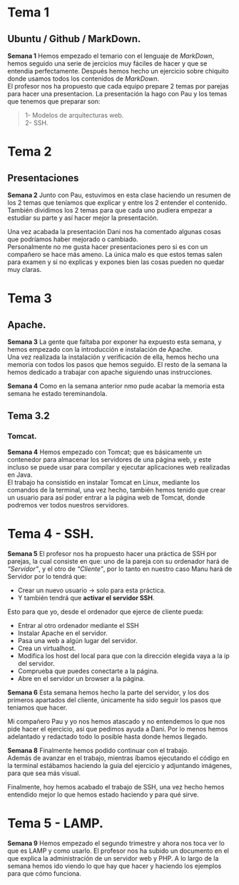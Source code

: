 # Tema 1
## Ubuntu / Github / MarkDown.
**Semana 1** 
Hemos empezado el temario con el lenguaje de _MarkDown_, hemos seguido una serie de jercicios muy fáciles de hacer y que se entendia perfectamente. Después hemos hecho un ejercicio sobre chiquito donde usamos todos los contenidos de _MarkDown_.  
El profesor nos ha propuesto que cada equipo prepare 2 temas por parejas para hacer una presentacion. 
La presentación la hago con Pau y los temas que tenemos que preparar son:
>1- Modelos de arquitecturas web.  
 2- SSH.

# Tema 2
## Presentaciones
**Semana 2** 
Junto con Pau, estuvimos en esta clase haciendo un resumen de los 2 temas que teníamos que explicar y entre los 2 entender el contenido.  
También dividimos los 2 temas para que cada uno pudiera empezar a estudiar su parte y así hacer mejor la presentación.

Una vez acabada la presentación Dani nos ha comentado algunas cosas que podríamos haber mejorado o cambiado.  
Personalmente no me gusta hacer presentaciones pero si es con un compañero se hace más ameno. La única malo es que estos temas salen para examen y si no explicas y expones bien las cosas pueden no quedar muy claras.

# Tema 3
## Apache.
**Semana 3**
La gente que faltaba por exponer ha expuesto esta semana, y hemos empezado con la introducción e instalación de Apache.  
Una vez realizada la instalación y verificación de ella, hemos hecho una memoria con todos los pasos que hemos seguido.
El resto de la semana la hemos dedicado a trabajar con apache siguiendo unas instrucciones.

**Semana 4** 
Como en la semana anterior nmo pude acabar la memoria esta semana he estado tereminandola.  

## Tema 3.2
### Tomcat.
**Semana 4** 
Hemos empezado con Tomcat; que es básicamente un contenedor para almacenar los servidores de una página web, y este incluso se puede usar para compilar y ejecutar aplicaciones web realizadas en Java.  
El trabajo ha consistido en instalar Tomcat en Linux, mediante los comandos de la terminal, una vez hecho, también hemos tenido que crear un usuario para así poder entrar a la página web de Tomcat, donde podremos ver todos nuestros servidores.  

# Tema 4 - SSH.
**Semana 5**
El profesor nos ha propuesto hacer una práctica de SSH por parejas, la cual consiste en que: 
uno de la pareja con su ordenador hará de _“Servidor”_, y el otro de _“Cliente”_, por lo tanto en nuestro caso Manu hará de Servidor por lo tendrá que:
- Crear un nuevo usuario -> solo para esta práctica.
- Y también tendrá que **activar el servidor SSH**.

 Esto para que yo, desde el ordenador que ejerce de cliente pueda: 
- Entrar al otro ordenador mediante el SSH
- Instalar Apache en el servidor.
- Pasa una web a algún lugar del servidor.
- Crea un virtualhost.
- Modifica los host del local para que con la dirección elegida vaya a la ip del servidor.
- Comprueba que puedes conectarte a la página.
- Abre en el servidor un browser a la página.

**Semana 6** 
Esta semana hemos hecho la parte del servidor, y los dos primeros apartados del cliente, únicamente ha sido seguir los pasos que teniamos que hacer.

Mi compañero Pau y yo nos hemos atascado y no entendemos lo que nos pide hacer el ejercicio, así que pedimos ayuda a Dani.
Por lo menos hemos adelantado y redactado todo lo posible hasta donde hemos llegado.

**Semana 8** 
Finalmente hemos podido continuar con el trabajo.  
Además de avanzar en el trabajo, mientras íbamos ejecutando el código en la terminal estábamos haciendo la guía del ejercicio y adjuntando imágenes, para que sea más visual.

Finalmente, hoy hemos acabado el trabajo de SSH, una vez hecho hemos entendido mejor lo que hemos estado haciendo y para qué sirve.

# Tema 5 - LAMP.
**Semana 9**
Hemos empezado el segundo trimestre y ahora nos toca ver lo que es LAMP y como usarlo. El profesor nos ha subido un documento en el que explica la administración de un servidor web y PHP. A lo largo de la semana hemos ido viendo lo que hay que hacer y haciendo los ejemplos para que cómo funciona.
